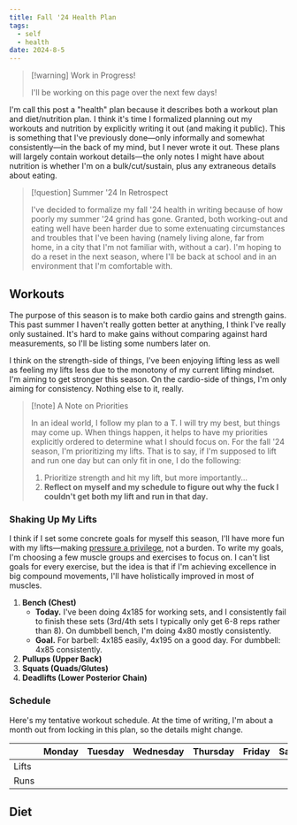 ```yaml
---
title: Fall '24 Health Plan
tags:
  - self
  - health
date: 2024-8-5
---
```

> [!warning] Work in Progress!
> 
> I'll be working on this page over the next few days!

I'm call this post a "health" plan because it describes both a workout plan and diet/nutrition plan. I think it's time I formalized planning out my workouts and nutrition by explicitly writing it out (and making it public). This is something that I've previously done—only informally and somewhat consistently—in the back of my mind, but I never wrote it out. These plans will largely contain workout details—the only notes I might have about nutrition is whether I'm on a bulk/cut/sustain, plus any extraneous details about eating.

> [!question] Summer '24 In Retrospect
> 
> I've decided to formalize my fall '24 health in writing because of how poorly my summer '24 grind has gone. Granted, both working-out and eating well have been harder due to some extenuating circumstances and troubles that I've been having (namely living alone, far from home, in a city that I'm not familiar with, without a car). I'm hoping to do a reset in the next season, where I'll be back at school and in an environment that I'm comfortable with.

## Workouts

The purpose of this season is to make both cardio gains and strength gains. This past summer I haven't really gotten better at anything, I think I've really only sustained. It's hard to make gains without comparing against hard measurements, so I'll be listing some numbers later on.

I think on the strength-side of things, I've been enjoying lifting less as well as feeling my lifts less due to the monotony of my current lifting mindset. I'm aiming to get stronger this season. On the cardio-side of things, I'm only aiming for consistency. Nothing else to it, really.

> [!note] A Note on Priorities
> 
>In an ideal world, I follow my plan to a T. I will try my best, but things may come up. When things happen, it helps to have my priorities explicitly ordered to determine what I should focus on.
> For the fall '24 season, I'm prioritizing my lifts. That is to say, if I'm supposed to lift and run one day but can only fit in one, I do the following:
> 1. Prioritize strength and hit my lift, but more importantly...
> 2. **Reflect on myself and my schedule to figure out why the fuck I couldn't get both my lift and run in that day.**

### Shaking Up My Lifts

I think if I set some concrete goals for myself this season, I'll have more fun with my lifts—making [pressure a privilege](https://youtu.be/AncMbHY6b2A?feature=shared&t=49), not a burden. To write my goals, I'm choosing a few muscle groups and exercises to focus on. I can't list goals for every exercise, but the idea is that if I'm achieving excellence in big compound movements, I'll have holistically improved in most of muscles.

1. **Bench (Chest)**
	* **Today.** I've been doing 4x185 for working sets, and I consistently fail to finish these sets (3rd/4th sets I typically only get 6-8 reps rather than 8). On dumbbell bench, I'm doing 4x80 mostly consistently.
	* **Goal.** For barbell: 4x185 easily, 4x195 on a good day. For dumbbell: 4x85 consistently.
1. **Pullups (Upper Back)**
2. **Squats (Quads/Glutes)**
3. **Deadlifts (Lower Posterior Chain)**

### Schedule

Here's my tentative workout schedule. At the time of writing, I'm about a month out from locking in this plan, so the details might change.

|       | Monday | Tuesday | Wednesday | Thursday | Friday | Saturday | Sunday |
|-------|--------|---------|-----------|----------|--------|----------|--------|
| Lifts |        |         |           |          |        |          |        |
| Runs  |        |         |           |          |        |          |        |

## Diet